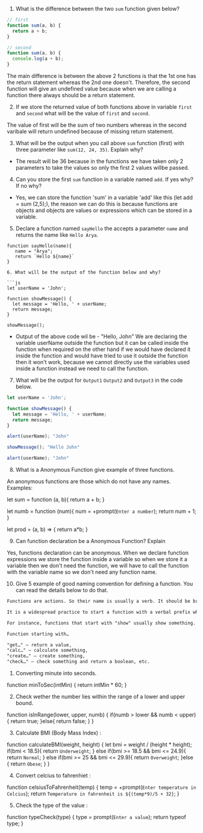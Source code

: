 1. What is the difference between the two `sum` function given below?

```js
// first
function sum(a, b) {
  return a + b;
}

// second
function sum(a, b) {
  console.log(a + b);
}
```
The main difference is between the above 2 functions is that the 1st one has the return statement whereas the 2nd one doesn't. Therefore, the second function will give an undefined value because when we are calling a function there always should be a return statement.


2. If we store the returned value of both functions above in variable `first` and `second` what will be the value of `first` and `second`.

The value of first will be the sum of two numbers whereas in the second varibale will return undefined because of missing return statement.

3. What will be the output when you call above `sum` function (first) with three parameter like `sum(12, 24, 35)`. Explain why?

- The result will be 36 because in the functions we have taken only 2 parameters to take the values so only the first 2 values willbe passed.

4. Can you store the first `sum` function in a variable named `add`. If yes why? If no why?

- Yes, we can store the function 'sum' in a variable 'add' like this (let add = sum (2,5);), the reason we can do this is because functions are objects and objects are values or expressions which can be stored  in a variable.

5. Declare a function named `sayHello` the accepts a parameter `name` and returns the name like `Hello Arya`.

```
function sayHello(name){
   name = "Arya";
   return `Hello ${name}`
}

6. What will be the output of the function below and why?

```js
let userName = 'John';

function showMessage() {
  let message = 'Hello, ' + userName;
  return message;
}

showMessage();

```
- Output of the above code wil be - "Hello, John"
We are declaring the variable userName outside the function but it can be called inside the function when required on the other hand if we would have declared it inside the function and would have tried to use it outside the function then it won't work, because we cannot directly use the variables used inside a function instead we need to call the function.

7. What will be the output for `Output1` `Output2` and `Output3` in the code below.

```js
let userName = 'John';

function showMessage() {
  let message = 'Hello, ' + userName;
  return message;
}

alert(userName); "John"

showMessage(); "Hello John"

alert(userName); "John"
```

8. What is a Anonymous Function give example of three functions.

An anonymous functions are those which do not have any names. Examples:

let sum = function (a, b){
  return a + b;
}

let numb = function (num){
  num = +prompt(`Enter a number`);
  return num + 1;
}

let prod = (a, b) => {
  return a*b;
}

9. Can function declaration be a Anonymous Function? Explain

Yes, functions declaration can be anonymous. When we declare function expressions we store the function inside a variable so when we store it a variable then we don't need the function, we will have to call the function with the variable name so we don't need any function name.

10. Give 5 example of good naming convention for defining a function. You can read the details below to do that.

```md
Functions are actions. So their name is usually a verb. It should be brief, as accurate as possible and describe what the function does, so that someone reading the code gets an indication of what the function does.

It is a widespread practice to start a function with a verbal prefix which vaguely describes the action. There must be an agreement within the team on the meaning of the prefixes.

For instance, functions that start with "show" usually show something.

Function starting with…

"get…" – return a value,
"calc…" – calculate something,
"create…" – create something,
"check…" – check something and return a boolean, etc.

```
1. Converting minute into seconds.

function minToSec(intMin) {
  return intMin * 60;
}

2. Check wether the number lies within the range of a lower and upper bound.

  function isInRange(lower, upper, numb) {
  if(numb >  lower && numb < upper){
    return true;
  }else{
    return false;
  }
}

3.  Calculate BMI (Body Mass Index) :

  function calculateBMI(weight, height) {
  let bmi = weight / (height * height);
  if(bmi < 18.5){
    return `Underweight`;
  } else if(bmi >= 18.5 && bmi <= 24.9){
     return `Normal`;
  } else if(bmi >= 25 && bmi <= 29.9){
    return `Overweight`;
  }else {
    return `Obese`;
  }
}

4.  Convert celcius to fahrenhiet :

  function celsiusToFahrenheit(temp) {
  temp = +prompt(`Enter temperature in Celcius`);
  return  `Temperature in fahrenheit is ${(temp*9)/5 + 32}`;
}

5.  Check the type of the value :

function typeCheck(type) {
  type = prompt(`Enter a value`);
  return typeof type;
}